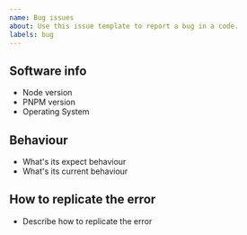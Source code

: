 ```yaml
---
name: Bug issues
about: Use this issue template to report a bug in a code.
labels: bug
---
```


## Software info

- Node version
- PNPM version
- Operating System

## Behaviour

- What's its expect behaviour
- What's its current behaviour

## How to replicate the error

- Describe how to replicate the error
